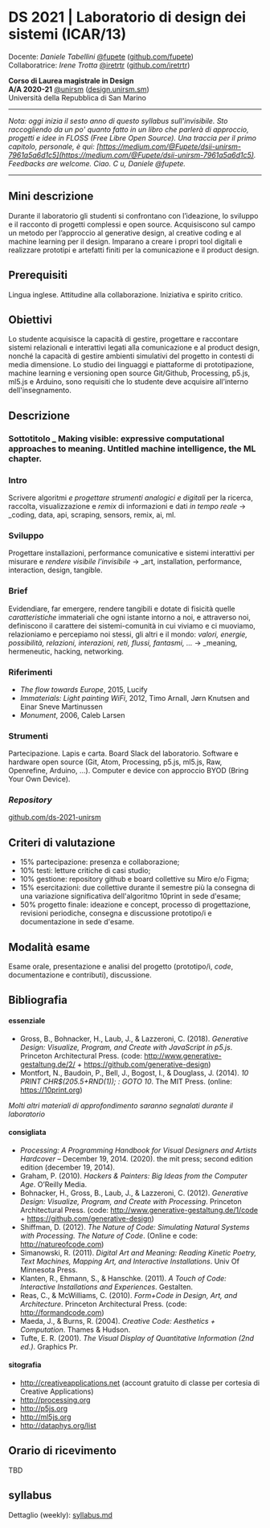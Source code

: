 # DS 2021 | Laboratorio di design dei sistemi (ICAR/13)

Docente: _Daniele Tabellini_ [@fupete](http://twitter.com/fupete) ([github.com/fupete](http://github.com/fupete))  
Collaboratrice: _Irene Trotta_ [@iretrtr](http://twitter.com/iretrtr) ([github.com/iretrtr](http://github.com/iretrtr)) 

**Corso di Laurea magistrale in Design**   
**A/A 2020-21** [@unirsm](http://twitter.com/unirsm) ([design.unirsm.sm](http://design.unirsm.sm))  
Università della Repubblica di San Marino

---

_Nota: oggi inizia il sesto anno di questo syllabus sull'invisibile. Sto raccogliendo da un po' quanto fatto in un libro che parlerà di approccio, progetti e idee in FLOSS (Free Libre Open Source). Una traccia per il primo capitolo, personale, è qui: [https://medium.com/@Fupete/dsii-unirsm-7961a5a6d1c5](https://medium.com/@Fupete/dsii-unirsm-7961a5a6d1c5). Feedbacks are welcome. Ciao. C u, Daniele @fupete._

---

## Mini descrizione

Durante il laboratorio gli studenti si confrontano con l’ideazione, lo sviluppo e il racconto di progetti complessi e open source. Acquisiscono sul campo un metodo per l’approccio al generative design, al creative coding e al machine learning per il design. Imparano a creare i propri tool digitali e realizzare prototipi e artefatti finiti per la comunicazione e il product design.

## Prerequisiti

Lingua inglese. Attitudine alla collaborazione. Iniziativa e spirito critico.


## Obiettivi

Lo studente acquisisce la capacità di gestire, progettare e raccontare sistemi relazionali e interattivi legati alla comunicazione e al product design, nonché la capacità di gestire ambienti simulativi del progetto in contesti di media dimensione. Lo studio dei linguaggi e piattaforme di prototipazione, machine learning e versioning open source Git/Github, Processing, p5.js, ml5.js e Arduino, sono requisiti che lo studente deve acquisire all’interno dell'insegnamento.

## Descrizione

### Sottotitolo _ Making visible: expressive computational approaches to meaning. Untitled machine intelligence, the ML chapter. 

### Intro
Scrivere algoritmi _e progettare strumenti analogici e digitali_ per la ricerca, raccolta, visualizzazione e _remix_ di informazioni e dati _in tempo reale_ &rarr; _coding, data, api, scraping, sensors, remix, ai, ml.  

### Sviluppo
Progettare installazioni, performance comunicative e sistemi interattivi per misurare e _rendere visibile l'invisibile_ &rarr; _art, installation, performance, interaction, design, tangible.

### Brief
Evidendiare, far emergere, rendere tangibili e dotate di fisicità quelle _caratteristiche_ immateriali che ogni istante intorno a noi, e attraverso noi, definiscono il carattere dei sistemi-comunità in cui viviamo e ci muoviamo, relazioniamo e percepiamo noi stessi, gli altri e il mondo: _valori, energie, possibilità, relazioni, interazioni, reti, flussi, fantasmi, ..._ &rarr; _meaning, hermeneutic, hacking, networking.  

### Riferimenti
- _The flow towards Europe_, 2015, Lucify
- _Immaterials: Light painting WiFi_, 2012, Timo Arnall, Jørn Knutsen and Einar Sneve Martinussen
- _Monument_, 2006, Caleb Larsen

### Strumenti
Partecipazione. Lapis e carta. Board Slack del laboratorio. Software e hardware open source (Git, Atom, Processing, p5.js, ml5.js, Raw, Openrefine, Arduino, ...). Computer e device con approccio BYOD (Bring Your Own Device).

### _Repository_
[github.com/ds-2021-unirsm](https://github.com/ds-2021-unirsm/)

## Criteri di valutazione
- 15% partecipazione: presenza e collaborazione;
- 10% testi: letture critiche di casi studio;
- 10% gestione: repository github e board collettive su Miro e/o Figma;
- 15% esercitazioni: due collettive durante il semestre più la consegna di una variazione significativa dell'algoritmo 10print in sede d'esame;
- 50% progetto finale: ideazione e concept, processo di progettazione, revisioni periodiche, consegna e discussione prototipo/i e documentazione in sede d'esame.  

## Modalità esame
Esame orale, presentazione e analisi del progetto (prototipo/i, _code_, documentazione e contributi), discussione. 

## Bibliografia

#### essenziale
- Gross, B., Bohnacker, H., Laub, J., & Lazzeroni, C. (2018). _Generative Design: Visualize, Program, and Create with JavaScript in p5.js_. Princeton Architectural Press. (code: http://www.generative-gestaltung.de/2/ + https://github.com/generative-design)
- Montfort, N., Baudoin, P., Bell, J., Bogost, I., & Douglass, J. (2014). _10 PRINT CHR$(205.5+RND(1)); : GOTO 10_. The MIT Press. (online: https://10print.org)

_Molti altri materiali di approfondimento saranno segnalati durante il laboratorio_

#### consigliata
- _Processing: A Programming Handbook for Visual Designers and Artists Hardcover_ – December 19, 2014. (2020). the mit press; second edition edition (december 19, 2014).
- Graham, P. (2010). _Hackers & Painters: Big Ideas from the Computer Age_. O’Reilly Media.
- Bohnacker, H., Gross, B., Laub, J., & Lazzeroni, C. (2012). _Generative Design: Visualize, Program, and Create with Processing_. Princeton Architectural Press. (code: http://www.generative-gestaltung.de/1/code + https://github.com/generative-design)
- Shiffman, D. (2012). _The Nature of Code: Simulating Natural Systems with Processing. The Nature of Code_. (Online e code: http://natureofcode.com)
- Simanowski, R. (2011). _Digital Art and Meaning: Reading Kinetic Poetry, Text Machines, Mapping Art, and Interactive Installations_. Univ Of Minnesota Press.
- Klanten, R., Ehmann, S., & Hanschke. (2011). _A Touch of Code: Interactive Installations and Experiences_. Gestalten.
- Reas, C., & McWilliams, C. (2010). _Form+Code in Design, Art, and Architecture_. Princeton Architectural Press. (code: http://formandcode.com)
- Maeda, J., & Burns, R. (2004). _Creative Code: Aesthetics + Computation_. Thames & Hudson.
- Tufte, E. R. (2001). _The Visual Display of Quantitative Information (2nd ed.)_. Graphics Pr.

#### sitografia

- http://creativeapplications.net (account gratuito di classe per cortesia di Creative Applications)
- http://processing.org
- http://p5js.org
- http://ml5js.org
- http://dataphys.org/list  

## Orario di ricevimento
TBD

## syllabus
Dettaglio (weekly): [syllabus.md](https://github.com/ds-2021-unirsm/syllabus/blob/master/syllabus.md)
